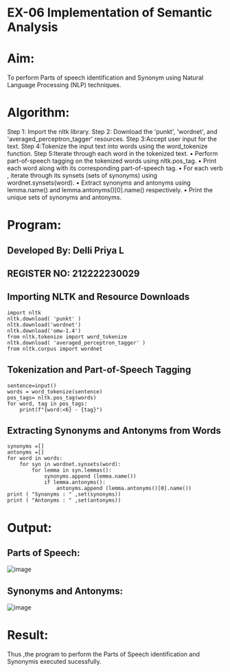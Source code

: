 # EX-06 Implementation of Semantic Analysis

# Aim: 
To perform Parts of speech identification and Synonym using Natural Language Processing (NLP) techniques. 

# Algorithm:
Step 1: Import the nltk library.
Step 2: Download the 'punkt', 'wordnet', and 'averaged_perceptron_tagger' resources.
Step 3:Accept user input for the text.
Step 4:Tokenize the input text into words using the word_tokenize function.
Step 5:Iterate through each word in the tokenized text.
•	Perform part-of-speech tagging on the tokenized words using nltk.pos_tag.
•	Print each word along with its corresponding part-of-speech tag.
•	For each verb , iterate through its synsets (sets of synonyms) using wordnet.synsets(word).
•	Extract synonyms and antonyms using lemma.name() and lemma.antonyms()[0].name() respectively.
•	Print the unique sets of synonyms and antonyms.

# Program:

## Developed By: Delli Priya L
## REGISTER NO: 212222230029

## Importing NLTK and Resource Downloads
```
import nltk
nltk.download( 'punkt' )
nltk.download('wordnet')
nltk.download('omw-1.4')
from nltk.tokenize import word_tokenize
nltk.download( 'averaged_perceptron_tagger' )
from nltk.corpus import wordnet
```
## Tokenization and Part-of-Speech Tagging
```
sentence=input()
words = word_tokenize(sentence)
pos_tags= nltk.pos_tag(words)
for word, tag in pos_tags:
    print(f"{word:<6} - {tag}")
```
## Extracting Synonyms and Antonyms from Words
```
synonyms =[]
antonyms =[]
for word in words:
    for syn in wordnet.synsets(word):
        for lemma in syn.lemmas():
            synonyms.append (lemma.name())
            if lemma.antonyms():
                antonyms.append (lemma.antonyms()[0].name())
print ( "Synonyms : " ,set(synonyms))
print ( "Antonyms : " ,set(antonyms))
```

# Output:
## Parts of Speech:
![image](https://github.com/user-attachments/assets/d893a061-b5aa-4075-8b80-4552c587956d)

## Synonyms and Antonyms:
![image](https://github.com/user-attachments/assets/3a0ca3c3-92fe-4c88-843f-6a9efd919d5f)


# Result:
Thus ,the program to perform the Parts of Speech identification and Synonymis executed sucessfully.
